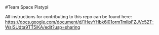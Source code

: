 #Team Space Platypi

All instructions for contributing to this repo can be found here:
https://docs.google.com/document/d/1HevYHbk6i01ormTmIlpFZJVc52T-WsISUdta9TT5iKA/edit?usp=sharing